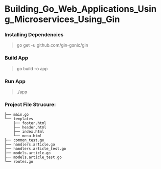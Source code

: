 # Building_Go_Web_Applications_Using_Microservices_Using_Gin

###  Installing Dependencies
> go get -u github.com/gin-gonic/gin

### Build App

> go build -o app

### Run App

> ./app

### Project File Strucure:

```
├── main.go
└── templates
    ├── footer.html
    ├── header.html
    ├── index.html
    └── menu.html
├── common_test.go
├── handlers.article.go
├── handlers.article_test.go
├── models.article.go
├── models.article_test.go
└── routes.go
```
